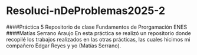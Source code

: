 
# Resoluci-nDeProblemas2025-2
####Práctica 5 Repositorio de clase Fundamentos de Prorgamación ENES 
####Matías Serrano Araujo
En esta práctica se realizó un repositorio donde recopilé los trabajos realizados en las otras prácticas, las cuales hicimos mi compañero Edgar Reyes y yo (Matías Serrano).

